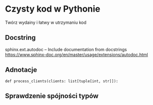 # Czysty kod w Pythonie
Twórz wydainy i łatwy w utrzymaniu kod

## Docstring
sphinx.ext.autodoc – Include documentation from docstrings
https://www.sphinx-doc.org/en/master/usage/extensions/autodoc.html

## Adnotacje
```shell
def process_clients(clients: list[tuple[int, str]]):
```

## Sprawdzenie spójności typów
